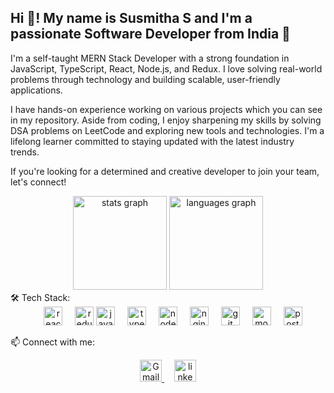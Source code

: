 <h2 align="left">Hi 👋! My name is Susmitha S and I'm a passionate Software Developer from India 🚀</h2>
I'm a self-taught MERN Stack Developer with a strong foundation in JavaScript, TypeScript, React, Node.js, and Redux. I love solving real-world problems through technology and building scalable, user-friendly applications.

I have hands-on experience working on various projects which you can see in my repository.
Aside from coding, I enjoy sharpening my skills by solving DSA problems on LeetCode and exploring new tools and technologies. I'm a lifelong learner committed to staying updated with the latest industry trends.

If you're looking for a determined and creative developer to join your team, let's connect!

<div align="center"> <img src="https://github-readme-stats.vercel.app/api?username=susmitha0313&hide_title=false&hide_rank=false&show_icons=true&include_all_commits=true&count_private=true&disable_animations=false&theme=dracula&locale=en&hide_border=false" height="150" alt="stats graph" /> 
  <img src="https://github-readme-stats.vercel.app/api/top-langs?username=susmitha0313&locale=en&hide_title=false&layout=compact&card_width=320&langs_count=5&theme=dracula&hide_border=false" height="150" alt="languages graph" /> </div>
🛠 Tech Stack:
<div align="center"> 
  <img width="12" /> <img src="https://cdn.jsdelivr.net/gh/devicons/devicon/icons/react/react-original.svg" height="30" alt="react logo" /> 
  <img width="12" /> <img src="https://cdn.jsdelivr.net/gh/devicons/devicon/icons/redux/redux-original.svg" height="30" alt="redux logo" /> 
  <img src="https://cdn.jsdelivr.net/gh/devicons/devicon/icons/javascript/javascript-original.svg" height="30" alt="javascript logo" /> 
  <img width="12" /> <img src="https://cdn.jsdelivr.net/gh/devicons/devicon/icons/typescript/typescript-original.svg" height="30" alt="typescript logo" /> 
  <img width="12" /> <img src="https://cdn.jsdelivr.net/gh/devicons/devicon/icons/nodejs/nodejs-original.svg" height="30" alt="node logo" /> 
  <img width="12" /> <img src="https://cdn.jsdelivr.net/gh/devicons/devicon/icons/nginx/nginx-original.svg" height="30" alt="nginx logo" /> 
  <img width="12" /> <img src="https://cdn.jsdelivr.net/gh/devicons/devicon/icons/git/git-original.svg" height="30" alt="git logo" /> 
  <img width="12" /> <img src="https://cdn.jsdelivr.net/gh/devicons/devicon/icons/mongodb/mongodb-original.svg" height="30" alt="mongo logo" /> 
  <img width="12" /> <img src="https://cdn.jsdelivr.net/gh/devicons/devicon/icons/postgresql/postgresql-original.svg" height="30" alt="postgres logo" /> 
<!--   <img width="12" /> <img src="https://upload.wikimedia.org/wikipedia/commons/1/19/LeetCode_logo_black.png" height="30" alt="leetcode logo" /> 
  <img width="12" /> <img src="https://cdn.jsdelivr.net/gh/devicons/devicon/icons/html5/html5-original.svg" height="30" alt="html5 logo" /> 
  <img width="12" /> <img src="https://cdn.jsdelivr.net/gh/devicons/devicon/icons/css3/css3-original.svg" height="30" alt="css3 logo" /> 
  <img width="12" /> <img src="https://cdn.jsdelivr.net/gh/devicons/devicon/icons/bootstrap/bootstrap-original.svg" height="30" alt="bootstrap logo" />   -->
</div>


📫 Connect with me:


<div align="center"> 
 <a target="_blank" href="mailto:susmitha0313@gmail.com">
  <img src="https://upload.wikimedia.org/wikipedia/commons/4/4e/Gmail_Icon.png" height="35" alt="Gmail logo" />
</a>
    <img width="12" />
  <a target="_blank" href="https://www.linkedin.com/in/susmitha-s0313"> 
    <img src="https://upload.wikimedia.org/wikipedia/commons/e/e9/Linkedin_icon.svg" height="35" alt="linkedin logo" /> 
  </a>
</div>
